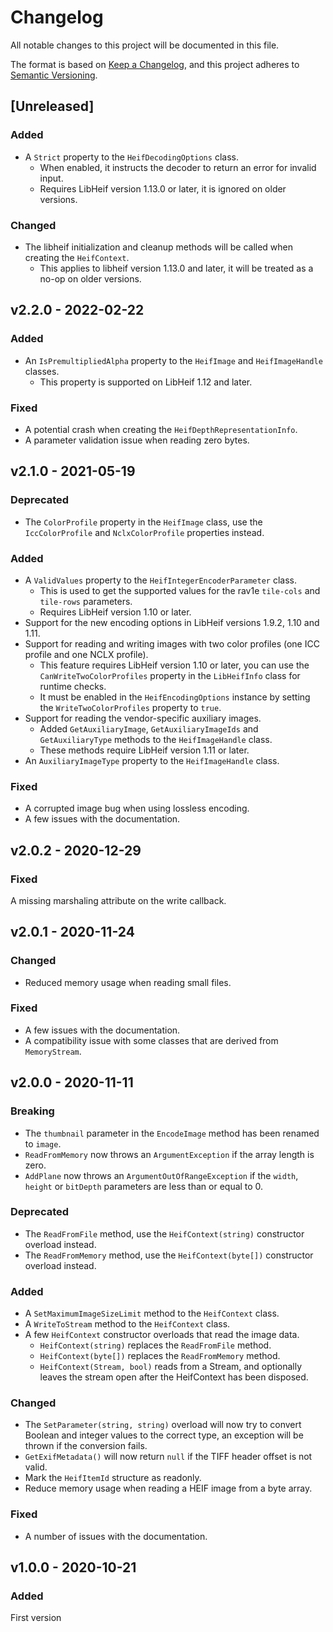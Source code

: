 # Changelog

All notable changes to this project will be documented in this file.

The format is based on [Keep a Changelog](https://keepachangelog.com/en/1.0.0/),
and this project adheres to [Semantic Versioning](https://semver.org/spec/v2.0.0.html).

## [Unreleased]

### Added

* A `Strict` property to the `HeifDecodingOptions` class.
  * When enabled, it instructs the decoder to return an error for invalid input.
  * Requires LibHeif version 1.13.0 or later, it is ignored on older versions.

### Changed

* The libheif initialization and cleanup methods will be called when creating the `HeifContext`.
  * This applies to libheif version 1.13.0 and later, it will be treated as a no-op on older versions.

## v2.2.0 - 2022-02-22

### Added

* An `IsPremultipliedAlpha` property to the `HeifImage` and `HeifImageHandle` classes.
  * This property is supported on LibHeif 1.12 and later.

### Fixed

* A potential crash when creating the `HeifDepthRepresentationInfo`.
* A parameter validation issue when reading zero bytes.

## v2.1.0 - 2021-05-19

### Deprecated

* The `ColorProfile` property in the `HeifImage` class, use the `IccColorProfile` and `NclxColorProfile` properties instead.

### Added

* A `ValidValues` property to the `HeifIntegerEncoderParameter` class.
  * This is used to get the supported values for the rav1e `tile-cols` and `tile-rows` parameters.
  * Requires LibHeif version 1.10 or later.
* Support for the new encoding options in LibHeif versions 1.9.2, 1.10 and 1.11.
* Support for reading and writing images with two color profiles (one ICC profile and one NCLX profile).
   * This feature requires LibHeif version 1.10 or later, you can use the `CanWriteTwoColorProfiles` property in the `LibHeifInfo` class for runtime checks.
   * It must be enabled in the `HeifEncodingOptions` instance by setting the `WriteTwoColorProfiles` property to `true`.
* Support for reading the vendor-specific auxiliary images.
  * Added `GetAuxiliaryImage`, `GetAuxiliaryImageIds` and `GetAuxiliaryType` methods to the `HeifImageHandle` class.
  * These methods require LibHeif version 1.11 or later.
* An `AuxiliaryImageType` property to the `HeifImageHandle` class.

### Fixed

* A corrupted image bug when using lossless encoding.
* A few issues with the documentation.

## v2.0.2 - 2020-12-29

### Fixed

A missing marshaling attribute on the write callback.

## v2.0.1 - 2020-11-24

### Changed

* Reduced memory usage when reading small files.

### Fixed

* A few issues with the documentation.
* A compatibility issue with some classes that are derived from `MemoryStream`.

## v2.0.0 - 2020-11-11

### Breaking

* The `thumbnail` parameter in the `EncodeImage` method has been renamed to `image`.
* `ReadFromMemory` now throws an `ArgumentException` if the array length is zero.
* `AddPlane` now throws an `ArgumentOutOfRangeException` if the `width`, `height` or `bitDepth` parameters are less than or equal to 0.

### Deprecated

* The `ReadFromFile` method, use the `HeifContext(string)` constructor overload instead.
* The `ReadFromMemory` method, use the `HeifContext(byte[])` constructor overload instead.

### Added

* A `SetMaximumImageSizeLimit` method to the `HeifContext` class.
* A `WriteToStream` method to the `HeifContext` class.
* A few `HeifContext` constructor overloads that read the image data.
  * `HeifContext(string)` replaces the `ReadFromFile` method.
  * `HeifContext(byte[])` replaces the `ReadFromMemory` method.
  * `HeifContext(Stream, bool)` reads from a Stream, and optionally leaves the stream open after the HeifContext has been disposed.

### Changed

* The `SetParameter(string, string)` overload will now try to convert Boolean and integer values to the correct type, an exception will be thrown if the conversion fails.
* `GetExifMetadata()` will now return `null` if the TIFF header offset is not valid.
* Mark the `HeifItemId` structure as readonly.
* Reduce memory usage when reading a HEIF image from a byte array.

### Fixed

* A number of issues with the documentation. 

## v1.0.0 - 2020-10-21

### Added

First version

